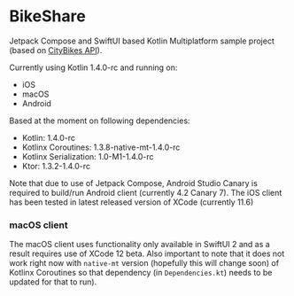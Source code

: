 # BikeShare

Jetpack Compose and SwiftUI based Kotlin Multiplatform sample project (based on [CityBikes API](http://api.citybik.es/v2/)).

Currently using Kotlin 1.4.0-rc and running on:
* iOS
* macOS
* Android

Based at the moment on following dependencies:
* Kotlin: 1.4.0-rc
* Kotlinx Coroutines: 1.3.8-native-mt-1.4.0-rc
* Kotlinx Serialization: 1.0-M1-1.4.0-rc
* Ktor: 1.3.2-1.4.0-rc

Note that due to use of Jetpack Compose, Android Studio Canary is required to build/run Android client (currently 4.2 Canary 7).
The iOS client has been tested in latest released version of XCode (currently 11.6)

### macOS client
The macOS client uses functionality only available in SwiftUI 2 and as a result requires use of XCode 12 beta.  Also
important to note that it does not work right now with `native-mt` version (hopefully this will change soon)
of Kotlinx Coroutines so that dependency (in `Dependencies.kt`) needs to be updated for that to run).


